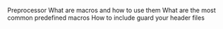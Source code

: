Preprocessor
What are macros and how to use them
What are the most common predefined macros
How to include guard your header files
